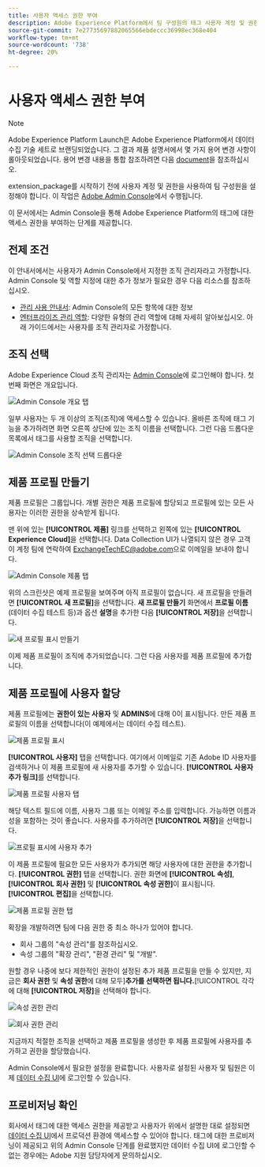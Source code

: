 ```yaml
---
title: 사용자 액세스 권한 부여
description: Adobe Experience Platform에서 팀 구성원의 태그 사용자 계정 및 권한을 설정합니다.
source-git-commit: 7e27735697882065566ebdeccc36998ec368e404
workflow-type: tm+mt
source-wordcount: '738'
ht-degree: 20%

---
```


# 사용자 액세스 권한 부여

>[!NOTE]
>
>Adobe Experience Platform Launch은 Adobe Experience Platform에서 데이터 수집 기술 세트로 브랜딩되었습니다. 그 결과 제품 설명서에서 몇 가지 용어 변경 사항이 롤아웃되었습니다. 용어 변경 내용을 통합 참조하려면 다음 [document](../../term-updates.md)을 참조하십시오.

extension_package를 시작하기 전에 사용자 계정 및 권한을 사용하여 팀 구성원을 설정해야 합니다.  이 작업은 [Adobe Admin Console](https://adminconsole.adobe.com/)에서 수행됩니다.

이 문서에서는 Admin Console을 통해 Adobe Experience Platform의 태그에 대한 액세스 권한을 부여하는 단계를 제공합니다.

## 전제 조건

이 안내서에서는 사용자가 Admin Console에서 지정한 조직 관리자라고 가정합니다. Admin Console 및 역할 지정에 대한 추가 정보가 필요한 경우 다음 리소스를 참조하십시오.

* [관리 사용 안내서](https://helpx.adobe.com/kr/enterprise/administering/user-guide.html?topic=/enterprise/administering/morehelp/introduction.ug.js): Admin Console의 모든 항목에 대한 정보
* [엔터프라이즈 관리 역할](https://helpx.adobe.com/kr/enterprise/using/admin-roles.html): 다양한 유형의 관리 역할에 대해 자세히 알아보십시오. 아래 가이드에서는 사용자를 조직 관리자로 가정합니다.

## 조직 선택

Adobe Experience Cloud 조직 관리자는 [Admin Console](https://adminconsole.adobe.com/)에 로그인해야 합니다. 첫 번째 화면은 개요입니다.

![Admin Console 개요 탭](../images/getting-started/admin-console-overview.png)

일부 사용자는 두 개 이상의 조직(조직)에 액세스할 수 있습니다. 올바른 조직에 태그 기능을 추가하려면 화면 오른쪽 상단에 있는 조직 이름을 선택합니다. 그런 다음 드롭다운 목록에서 태그를 사용할 조직을 선택합니다.

![Admin Console 조직 선택 드롭다운](../images/getting-started/admin-console-choose-org.png)

## 제품 프로필 만들기

제품 프로필은 그룹입니다. 개별 권한은 제품 프로필에 할당되고 프로필에 있는 모든 사용자는 이러한 권한을 상속받게 됩니다.

맨 위에 있는 **[!UICONTROL 제품]** 링크를 선택하고 왼쪽에 있는 **[!UICONTROL Experience Cloud]**&#x200B;을 선택합니다. Data Collection UI가 나열되지 않은 경우 고객이 계정 팀에 연락하여 <ExchangeTechEC@adobe.com>으로 이메일을 보내야 합니다.

![Admin Console 제품 탭](../images/getting-started/admin-console-products-launch.png)

위의 스크린샷은 예제 프로필을 보여주며 아직 프로필이 없습니다. 새 프로필을 만들려면 **[!UICONTROL 새 프로필]**&#x200B;을 선택합니다. **새 프로필 만들기** 화면에서 **프로필 이름**(데이터 수집 테스트 등)과 옵션 **설명**&#x200B;을 추가한 다음 **[!UICONTROL 저장]**&#x200B;을 선택합니다.

![새 프로필 표시 만들기](../images/getting-started/admin-console-create-a-new-profile.png)

이제 제품 프로필이 조직에 추가되었습니다. 그런 다음 사용자를 제품 프로필에 추가합니다.

## 제품 프로필에 사용자 할당

제품 프로필에는 **권한이 있는 사용자** 및 **ADMINS**&#x200B;에 대해 0이 표시됩니다. 만든 제품 프로필의 이름을 선택합니다(이 예제에서는 데이터 수집 테스트).

![제품 프로필 표시](../images/getting-started/admin-console-profiles-add-user.png)

**[!UICONTROL 사용자]** 탭을 선택합니다. 여기에서 이메일로 기존 Adobe ID 사용자를 검색하거나 이 제품 프로필에 새 사용자를 추가할 수 있습니다. **[!UICONTROL 사용자 추가 링크]**&#x200B;를 선택합니다.

![제품 프로필 사용자 탭](../images/getting-started/admin-console-add-launch-user.png)

해당 텍스트 필드에 이름, 사용자 그룹 또는 이메일 주소를 입력합니다. 가능하면 이름과 성을 포함하는 것이 좋습니다. 사용자를 추가하려면 **[!UICONTROL 저장]**&#x200B;을 선택합니다.

![프로필 표시에 사용자 추가](../images/getting-started/admin-console-add-user.png)

이 제품 프로필에 필요한 모든 사용자가 추가되면 해당 사용자에 대한 권한을 추가합니다. **[!UICONTROL 권한]** 탭을 선택합니다. 권한 화면에 **[!UICONTROL 속성]**, **[!UICONTROL 회사 권한]** 및 **[!UICONTROL 속성 권한]**&#x200B;이 표시됩니다. **[!UICONTROL 편집]**&#x200B;을 선택합니다.

![제품 프로필 권한 탭](../images/getting-started/admin-console-profile-permissions.png)

확장을 개발하려면 팀에 다음 권한 중 최소 하나가 있어야 합니다.

* 회사 그룹의 &quot;속성 관리&quot;를 참조하십시오.
* 속성 그룹의 &quot;확장 관리&quot;, &quot;환경 관리&quot; 및 &quot;개발&quot;.

원할 경우 나중에 보다 제한적인 권한이 설정된 추가 제품 프로필을 만들 수 있지만, 지금은 **회사 권한** 및 **속성 권한**&#x200B;에 대해 모두&#x200B;]**추가를 선택하면 됩니다.**[!UICONTROL  각각에 대해 **[!UICONTROL 저장]**&#x200B;을 선택해야 합니다.

![속성 권한 관리](../images/getting-started/admin-console-add-all-property-rights.png)

![회사 권한 관리](../images/getting-started/admin-console-add-all-company-rights.png)

지금까지 적절한 조직을 선택하고 제품 프로필을 생성한 후 제품 프로필에 사용자를 추가하고 권한을 할당했습니다.

Admin Console에서 필요한 설정을 완료합니다. 사용자로 설정된 사용자 및 팀원은 이제 [데이터 수집 UI](https://launch.adobe.com/)에 로그인할 수 있습니다.

## 프로비저닝 확인

회사에서 태그에 대한 액세스 권한을 제공받고 사용자가 위에서 설명한 대로 설정되면 [데이터 수집 UI](https://launch.adobe.com/)에서 프로덕션 환경에 액세스할 수 있어야 합니다. 태그에 대한 프로비저닝이 제공되고 위의 Admin Console 단계를 완료했지만 데이터 수집 UI에 로그인할 수 없는 경우에는 Adobe 지원 담당자에게 문의하십시오.
